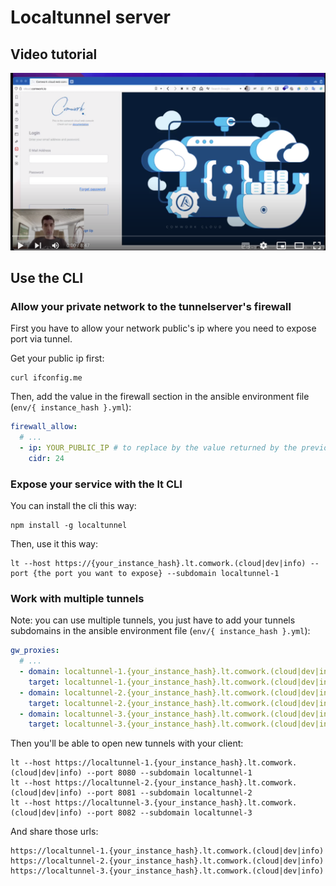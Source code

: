 # Localtunnel server

## Video tutorial

[![demo_lt](../img/demo_lt.png)](https://youtu.be/2BZHMYcPfiY)

## Use the CLI

### Allow your private network to the tunnelserver's firewall

First you have to allow your network public's ip where you need to expose port via tunnel. 

Get your public ip first:

```shell
curl ifconfig.me
```

Then, add the value in the firewall section in the ansible environment file (`env/{ instance_hash }.yml`):

```yaml
firewall_allow:
  # ...
  - ip: YOUR_PUBLIC_IP # to replace by the value returned by the previous curl
    cidr: 24
```

### Expose your service with the lt CLI

You can install the cli this way:

```shell
npm install -g localtunnel
```

Then, use it this way:

```shell
lt --host https://{your_instance_hash}.lt.comwork.(cloud|dev|info) --port {the port you want to expose} --subdomain localtunnel-1
```

### Work with multiple tunnels

Note: you can use multiple tunnels, you just have to add your tunnels subdomains in the ansible environment file (`env/{ instance_hash }.yml`):

```yaml
gw_proxies:
  # ...
  - domain: localtunnel-1.{your_instance_hash}.lt.comwork.(cloud|dev|info)
    target: localtunnel-1.{your_instance_hash}.lt.comwork.(cloud|dev|info):3200
  - domain: localtunnel-2.{your_instance_hash}.lt.comwork.(cloud|dev|info)
    target: localtunnel-2.{your_instance_hash}.lt.comwork.(cloud|dev|info):3200
  - domain: localtunnel-3.{your_instance_hash}.lt.comwork.(cloud|dev|info)
    target: localtunnel-3.{your_instance_hash}.lt.comwork.(cloud|dev|info):3200
```

Then you'll be able to open new tunnels with your client:

```shell
lt --host https://localtunnel-1.{your_instance_hash}.lt.comwork.(cloud|dev|info) --port 8080 --subdomain localtunnel-1
lt --host https://localtunnel-2.{your_instance_hash}.lt.comwork.(cloud|dev|info) --port 8081 --subdomain localtunnel-2
lt --host https://localtunnel-3.{your_instance_hash}.lt.comwork.(cloud|dev|info) --port 8082 --subdomain localtunnel-3
```

And share those urls:

```shell
https://localtunnel-1.{your_instance_hash}.lt.comwork.(cloud|dev|info)
https://localtunnel-2.{your_instance_hash}.lt.comwork.(cloud|dev|info)
https://localtunnel-3.{your_instance_hash}.lt.comwork.(cloud|dev|info)
```
